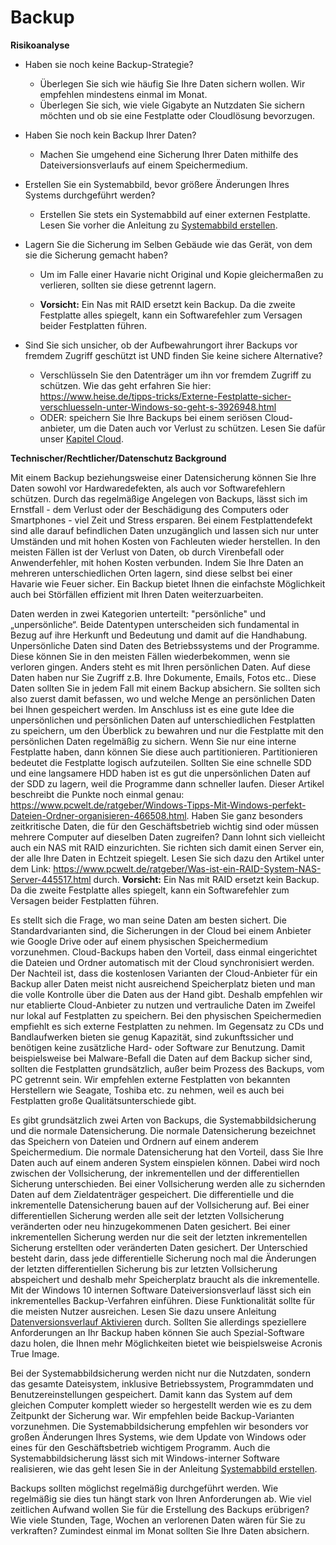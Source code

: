 # Backup

**Risikoanalyse**
* Haben sie noch keine Backup-Strategie?
  * Überlegen Sie sich wie häufig Sie Ihre Daten sichern wollen. Wir empfehlen mindestens einmal im Monat. 
  * Überlegen Sie sich, wie viele Gigabyte an Nutzdaten Sie sichern möchten und ob sie eine Festplatte oder Cloudlösung bevorzugen.
* Haben Sie noch kein Backup Ihrer Daten?
  * Machen Sie umgehend eine Sicherung Ihrer Daten mithilfe des Dateiversionsverlaufs auf einem Speichermedium.
* Erstellen Sie ein Systemabbild, bevor größere Änderungen Ihres Systems durchgeführt werden?
  * Erstellen Sie stets ein Systemabbild auf einer externen Festplatte. Lesen Sie vorher die Anleitung zu [Systemabbild erstellen](https://github.com/FlorianWoelki/mp_it_sicherheit/blob/master/user_behaviour/backup_instructions.md).
* Lagern Sie die Sicherung im Selben Gebäude wie das Gerät, von dem sie die Sicherung gemacht haben?
  * Um im Falle einer Havarie nicht Original und Kopie gleichermaßen zu verlieren, sollten sie diese getrennt lagern. 

  * **Vorsicht:** Ein Nas mit RAID ersetzt kein Backup. Da die zweite Festplatte alles spiegelt, kann ein Softwarefehler zum Versagen beider Festplatten führen.
* Sind Sie sich unsicher, ob der Aufbewahrungort ihrer Backups vor fremdem Zugriff geschützt ist UND finden Sie keine sichere Alternative?

  * Verschlüsseln Sie den Datenträger um ihn vor fremdem Zugriff zu schützen. Wie das geht erfahren Sie hier: https://www.heise.de/tipps-tricks/Externe-Festplatte-sicher-verschluesseln-unter-Windows-so-geht-s-3926948.html
  * ODER: speichern Sie Ihre Backups bei einem seriösen Cloud-anbieter, um die Daten auch vor Verlust zu schützen. Lesen Sie dafür unser [Kapitel Cloud](https://github.com/FlorianWoelki/mp_it_sicherheit/blob/master/cloud_chapter.md).
  
**Technischer/Rechtlicher/Datenschutz Background**<br/>

Mit einem Backup beziehungsweise einer Datensicherung können Sie Ihre Daten sowohl vor Hardwaredefekten, als auch vor Softwarefehlern schützen. Durch das regelmäßige Angelegen von Backups, lässt sich im Ernstfall - dem Verlust oder der Beschädigung des Computers oder Smartphones - viel Zeit und Stress ersparen. Bei einem Festplattendefekt sind alle darauf befindlichen Daten unzugänglich und lassen sich nur unter Umständen und mit hohen Kosten von Fachleuten wieder herstellen. In den meisten Fällen ist der Verlust von Daten, ob durch Virenbefall oder Anwenderfehler, mit hohen Kosten verbunden. Indem Sie Ihre Daten an mehreren unterschiedlichen Orten lagern, sind diese selbst bei einer Havarie wie Feuer sicher. Ein Backup bietet Ihnen die einfachste Möglichkeit auch bei Störfällen effizient mit Ihren Daten weiterzuarbeiten.

Daten werden in zwei Kategorien unterteilt: "persönliche" und „unpersönliche“. Beide Datentypen unterscheiden sich fundamental in Bezug auf ihre Herkunft und Bedeutung und damit auf die Handhabung. Unpersönliche Daten sind Daten des Betriebssystems und der Programme. Diese können Sie in den meisten Fällen wiederbekommen, wenn sie verloren gingen. Anders steht es mit Ihren persönlichen Daten. Auf diese Daten haben nur Sie Zugriff z.B. Ihre Dokumente, Emails, Fotos etc.. Diese Daten sollten Sie in jedem Fall mit einem Backup absichern. Sie sollten sich also zuerst damit befassen, wo und welche Menge an persönlichen Daten bei Ihnen gespeichert werden. Im Anschluss ist es eine gute Idee die unpersönlichen und persönlichen Daten auf unterschiedlichen Festplatten zu speichern, um den Überblick zu bewahren und nur die Festplatte mit den persönlichen Daten regelmäßig zu sichern. Wenn Sie nur eine interne Festplatte haben, dann können Sie diese auch partitionieren. Partitionieren bedeutet die Festplatte logisch aufzuteilen. Sollten Sie eine schnelle SDD und eine langsamere HDD haben ist es gut die unpersönlichen Daten auf der SDD zu lagern, weil die Programme dann schneller laufen. Dieser Artikel beschreibt die Punkte noch einmal genau: https://www.pcwelt.de/ratgeber/Windows-Tipps-Mit-Windows-perfekt-Dateien-Ordner-organisieren-466508.html.
Haben Sie ganz besonders zeitkritische Daten, die für den Geschäftsbetrieb wichtig sind oder müssen mehrere Computer auf dieselben Daten zugreifen? Dann lohnt sich vielleicht auch ein NAS mit RAID einzurichten. Sie richten sich damit einen Server ein, der alle Ihre Daten in Echtzeit spiegelt. Lesen Sie sich dazu den Artikel unter dem Link: https://www.pcwelt.de/ratgeber/Was-ist-ein-RAID-System-NAS-Server-445517.html durch. **Vorsicht:** Ein Nas mit RAID ersetzt kein Backup. Da die zweite Festplatte alles spiegelt, kann ein Softwarefehler zum Versagen beider Festplatten führen.

Es stellt sich die Frage, wo man seine Daten am besten sichert. Die Standardvarianten sind, die Sicherungen in der Cloud bei einem Anbieter wie Google Drive oder auf einem physischen Speichermedium vorzunehmen. Cloud-Backups haben den Vorteil, dass einmal eingerichtet die Dateien und Ordner automatisch mit der Cloud synchronisiert werden. Der Nachteil ist, dass die kostenlosen Varianten der Cloud-Anbieter für ein Backup aller Daten meist nicht ausreichend Speicherplatz bieten und man die volle Kontrolle über die Daten aus der Hand gibt. Deshalb empfehlen wir nur etablierte Cloud-Anbieter zu nutzen und vertrauliche Daten im Zweifel nur lokal auf Festplatten zu speichern. Bei den physischen Speichermedien empfiehlt es sich externe Festplatten zu nehmen. Im Gegensatz zu CDs und Bandlaufwerken bieten sie genug Kapazität, sind zukunftssicher und benötigen keine zusätzliche Hard- oder Software zur Benutzung. Damit beispielsweise bei Malware-Befall die Daten auf dem Backup sicher sind, sollten die Festplatten grundsätzlich, außer beim Prozess des Backups, vom PC getrennt sein. Wir empfehlen externe Festplatten von bekannten Herstellern wie Seagate, Toshiba etc. zu nehmen, weil es auch bei Festplatten große Qualitätsunterschiede gibt. 

Es gibt grundsätzlich zwei Arten von Backups, die Systemabbildsicherung und die normale Datensicherung. Die normale Datensicherung bezeichnet das Speichern von Dateien und Ordnern auf einem anderem Speichermedium. Die normale Datensicherung hat den Vorteil, dass Sie Ihre Daten auch auf einem anderen System einspielen können. Dabei wird noch zwischen der Vollsicherung, der inkrementellen und der differentiellen Sicherung unterschieden. Bei einer Vollsicherung werden alle zu sichernden Daten auf dem Zieldatenträger gespeichert. Die differentielle und die inkrementelle Datensicherung bauen auf der Vollsicherung auf.  Bei einer differentiellen Sicherung werden alle seit der letzten Vollsicherung veränderten oder neu hinzugekommenen Daten gesichert. Bei einer inkrementellen Sicherung werden nur die seit der letzten inkrementellen Sicherung erstellten oder veränderten Daten gesichert. Der Unterschied besteht darin, dass jede differentielle Sicherung noch mal die Änderungen der letzten differentiellen Sicherung bis zur letzten Vollsicherung abspeichert und deshalb mehr Speicherplatz braucht als die inkrementelle.
Mit der Windows 10 internen Software Dateiversionsverlauf lässt sich ein inkrementelles Backup-Verfahren einführen. Diese Funktionalität sollte für die meisten Nutzer ausreichen. Lesen Sie dazu unsere Anleitung [Datenversionsverlauf Aktivieren](https://github.com/FlorianWoelki/mp_it_sicherheit/blob/master/user_behaviour/backup_instructions.md) durch. Sollten Sie allerdings speziellere Anforderungen an Ihr Backup haben können Sie auch Spezial-Software dazu holen, die Ihnen mehr Möglichkeiten bietet wie beispielsweise Acronis True Image.

Bei der Systemabbildsicherung werden nicht nur die Nutzdaten, sondern das gesamte Dateisystem, inklusive Betriebssystem, Programmdaten und Benutzereinstellungen gespeichert. Damit kann das System auf dem gleichen Computer komplett wieder so hergestellt werden wie es zu dem Zeitpunkt der Sicherung war. Wir empfehlen beide Backup-Varianten vorzunehmen. Die Systemabbildsicherung empfehlen wir besonders vor großen Änderungen Ihres Systems, wie dem Update von Windows oder eines für den Geschäftsbetrieb wichtigem Programm. Auch die Systemabbildsicherung lässt sich mit Windows-interner Software realisieren, wie das geht lesen Sie in der Anleitung [Systemabbild erstellen](https://github.com/FlorianWoelki/mp_it_sicherheit/blob/master/user_behaviour/backup_instructions.md). 

Backups sollten möglichst regelmäßig durchgeführt werden. Wie regelmäßig sie dies tun hängt stark von Ihren Anforderungen ab. Wie viel zeitlichen Aufwand wollen Sie für die Erstellung des Backups erübrigen? Wie viele Stunden, Tage, Wochen an verlorenen Daten wären für Sie zu verkraften? Zumindest einmal im Monat sollten Sie Ihre Daten absichern.

